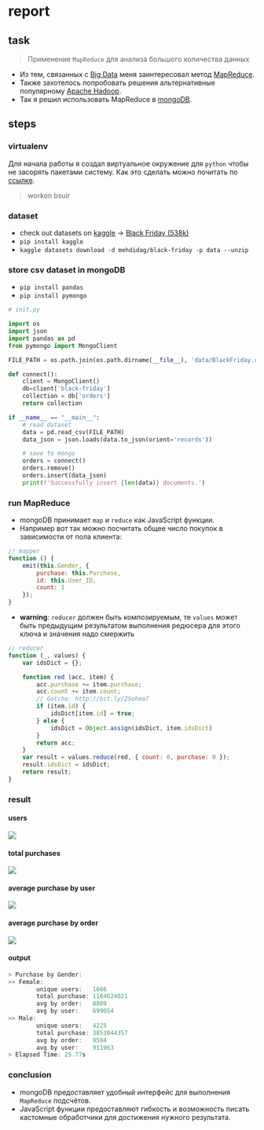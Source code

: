 # report

## task

> Применение `MapReduce` для анализа большого количества данных

- Из тем, связанных с [Big Data](https://en.wikipedia.org/wiki/Big_data) меня заинтересовал метод [MapReduce](https://en.wikipedia.org/wiki/MapReduce).
- Также захотелось попробовать решения альтернативные популярному [Apache Hadoop](https://en.wikipedia.org/wiki/Apache_Hadoop).
- Так я решил использовать MapReduce в [mongoDB](https://docs.mongodb.com/manual/core/map-reduce).

## steps

### virtualenv

Для начала работы я создал виртуальное окружение для `python` чтобы не засорять пакетами систему. Как это сделать можно почитать по [ссылке](https://docs.python-guide.org/dev/virtualenvs/#lower-level-virtualenv).

> workon bsuir

### dataset

- check out datasets on [kaggle](https://www.kaggle.com/datasets) -> [Black Friday (538k)](https://www.kaggle.com/mehdidag/black-friday)
- `pip install kaggle`
- `kaggle datasets download -d mehdidag/black-friday -p data --unzip`

### store csv dataset in mongoDB

- `pip install pandas`
- `pip install pymongo`

```python
# init.py

import os
import json
import pandas as pd
from pymongo import MongoClient

FILE_PATH = os.path.join(os.path.dirname(__file__), 'data/BlackFriday.csv')

def connect():
    client = MongoClient()
    db=client['black-friday']
    collection = db['orders']
    return collection

if __name__ == "__main__":
    # read dataset
    data = pd.read_csv(FILE_PATH)
    data_json = json.loads(data.to_json(orient='records'))

    # save to mongo
    orders = connect()
    orders.remove()
    orders.insert(data_json)
    print(f'Successfully insert {len(data)} documents.')
```

### run MapReduce

- mongoDB принимает `map` и `reduce` как JavaScript функции.
- Например вот так можно посчитать общее число покупок в зависимости от пола клиента:

```js
// mapper
function () {
    emit(this.Gender, {
        purchase: this.Purchase,
        id: this.User_ID,
        count: 1
    });
}
```

- **warning**: `reducer` должен быть композируемым, те `values` может быть предыдущим результатом выполнения редюсера для этого ключа и значения надо смержить

```js
// reducer
function (_, values) {
    var idsDict = {};

    function red (acc, item) {
        acc.purchase += item.purchase;
        acc.count += item.count;
        // Gotcha: http://bit.ly/2Sohea7
        if (item.id) {
            idsDict[item.id] = true;
        } else {
            idsDict = Object.assign(idsDict, item.idsDict)
        }
        return acc;
    }
    var result = values.reduce(red, { count: 0, purchase: 0 });
    result.idsDict = idsDict;
    return result;
}
```

### result

#### users

![](images/users.png)

#### total purchases

![](images/total-purchase.png)

#### average purchase by user

![](images/avg-by-user.png)

#### average purchase by order

![](images/avg-by-order.png)

#### output

```js
> Purchase by Gender:
>> Female:
        unique users:   1666
        total purchase: 1164624021
        avg by order:   8809
        avg by user:    699054
>> Male:
        unique users:   4225
        total purchase: 3853044357
        avg by order:   9504
        avg by user:    911963
> Elapsed Time: 25.77s
```

### conclusion

- mongoDB предоставляет удобный интерфейс для выполнения `MapReduce` подсчётов.
- JavaScript функции предоставляют гибкость и возможность писать кастомные обработчики для достижения нужного результата.
